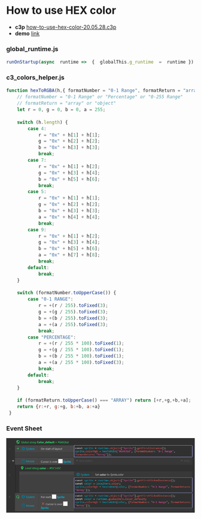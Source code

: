 # How to use HEX color

* **c3p** [how-to-use-hex-color-20.05.28.c3p](source/c3p/how-to-use-hex-color-20.05.28.c3p)
* **demo** [link](demo)

### global_runtime.js

```javascript
runOnStartup(async  runtime =>  {  globalThis.g_runtime  =  runtime })
```

### c3_colors_helper.js

```javascript
function hexToRGBA(h,{ formatNumber = "0-1 Range", formatReturn = "array" } = {}) {
	// formatNumber = "0-1 Range" or "Percentage" or "0-255 Range"
	// formatReturn = "array" or "object"
	let r = 0, g = 0, b = 0, a = 255;

	switch (h.length) {
		case 4:
			r = "0x" + h[1] + h[1];
    		g = "0x" + h[2] + h[2];
    		b = "0x" + h[3] + h[3];
			break;
		case 7:
			r = "0x" + h[1] + h[2];
    		g = "0x" + h[3] + h[4];
    		b = "0x" + h[5] + h[6];
			break;
		case 5:
			r = "0x" + h[1] + h[1];
    		g = "0x" + h[2] + h[2];
    		b = "0x" + h[3] + h[3];
    		a = "0x" + h[4] + h[4];
			break;
		case 9:
			r = "0x" + h[1] + h[2];
    		g = "0x" + h[3] + h[4];
    		b = "0x" + h[5] + h[6];
    		a = "0x" + h[7] + h[8];
			break;
		default:
			break;
	}

	switch (formatNumber.toUpperCase()) {
		case "0-1 RANGE":
			r = +(r / 255).toFixed(3);
    		g = +(g / 255).toFixed(3);
    		b = +(b / 255).toFixed(3);
			a = +(a / 255).toFixed(3);
			break;
		case "PERCENTAGE":
			r = +(r / 255 * 100).toFixed(1);
    		g = +(g / 255 * 100).toFixed(1);
    		b = +(b / 255 * 100).toFixed(1);
			a = +(a / 255 * 100).toFixed(3);
			break;
		default:
			break;
	}

  	if (formatReturn.toUpperCase() === "ARRAY") return [+r,+g,+b,+a];
	return {r:+r, g:+g, b:+b, a:+a}
 }
```

### Event Sheet

![screenshot](screenshot.png)
